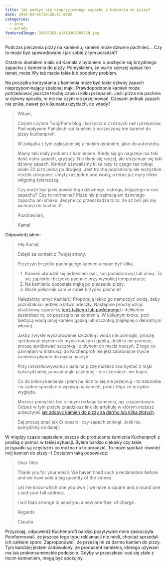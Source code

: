 ```yaml
---
title: Jak pozbyć się nieprzyjemnego zapachu z kamienia do pizzy?
date: 2015-03-01T20:26:11.000Z
categories: 
  - inne
  - porady
featuredImage: DSC07354-e1419366769559.jpg
---
```


Podczas pieczenia pizzy na kamieniu, kamień może dziwnie pachnieć... Czy to może być spowodowane i jak sobie z tym poradzić?

Ostatnio dostałem maila od Kamala z pytaniem o pozbycie się brzydkiego zapachu z kamienia do pizzy. Pomyślałem, że warto szerzej opisać ten temat, może Wy też macie takie lub podobny problem.

Na początku korzystania z kamienia może być takie dziwny zapach nieprzypominający spalonej mąki. Prawdopodobnie kamień może potrzebować jeszcze trochę czasu i kilku przepaleń. Jeśli pizza nie pachnie w dziwny sposób, to nie ma czym się przejmować. Czasami jednak zapach nie znika, nawet po kilkunastu użyciach, co wtedy?

> Witam,
> 
> Często czytam Twój/Pana blog i korzystam z różnych rad i przepisów. Pod wpływem Pańskich rad kupiłem z narzeczoną ten kamień do pizzy kuchenprofi.
> 
> W związku z tym zgłaszam się z małym pytaniem, jako do autorytetu.
> 
> Mamy taki mały problem z kamieniem. Kiedy się go nagrzeje ma taki dość ostry zapach, gryzący. Nie dymi się raczej, ale utrzymuje się taki dziwny zapach. Kamień używaliśmy kilka razy (z czego raz robiąc około 20 pizz jedna po drugiej). Jest trochę poplamiony ale wszystkie resztki zdrapane. Umyty raz jeden pod wodą, a teraz już myty lekko wilgotną ściereczką.
> 
> Czy może być jakiś powód tego dziwnego, ostrego, kłującego w nos zapachu? Czy to normalne? Pizze nie przejmują ani dziwnego zapachu ani smaku. Jedyne co przeszkadza to to, że aż boli jak się wchodzi do kuchni :P
> 
> Pozdrawiam,
> 
> Kamal

Odpowiedziałem:

> Hej Kamal,
> 
> Dzięki za kontakt z Twojej strony.
> 
> Przyczyn brzydko pachnącego kamienia może być kilka.
> 
> 1. Kamień ubrudził się jedzeniem (ser, sos pomidorowy) lub oliwą. To się zapiekło i brzydko pachnie przy wysokiej temperaturze.
> 2. Na kamieniu pozostała mąką po pieczeniu pizzy.
> 3. Może piekarnik sam w sobie brzydko pachnie?
> 
> Należałoby umyć kamień:) Proponuję lekko go namoczyć wodą, żeby pozostałości jedzenia łatwo odeszły. Następnie proszę wziąć plastikową szpatułkę ([coś takiego lub podobnego](http://www.ceneo.pl/28247421#cid=7705&crid=21745&pid=5958)) i delikatnie zeskrobać to, co pozostało na kamieniu. W kolejnym kroku, pod bieżącą wodą umyj kamień gąbką lub szczotką (najlepiej o delikatnym włosiu).
> 
> Jakby zwykłe wyszorowanie szczotką i wodą nie pomogło, proszę spróbować płynem do mycia naczyń i gąbką. Jeśli to nie pomoże, proszę spróbować szczotką i z płynem do mycia naczyń. Z tego co pamiętam w instrukcji do Kuchenprofi nie jest zabronione mycie kamienia płynem do mycia naczyń.
> 
> Przy rozwałkowywaniu ciasta na pizzę możesz skorzystać z mąki kukurydzianej zamiast mąki pszennej - nie czernieje i nie kopci.
> 
> Co do koloru kamienia i plam na nich to się nie przejmuj - to naturalne i w żaden sposób nie wpływa na kamień, prócz tego że brzydko wygląda.
> 
> Możesz pomyśleć też o innym rodzaju kamienia, np. o granitowym. Gdzieś w tym poście znajdziesz link do artykuły w którym możesz przeczytać <a title="Kamień do pizzy" href="/kamien-do-pizzy/">jak zdobyć kamień do pizzy za darmo lub kilka złotych</a>.
> 
> Daj proszę znać jak Ci poszło i czy zapach zniknął. Jeśli nie, pomyślimy co dalej:)

W między czasie napisałem jeszcze do producenta kamienia Kuchenprofi z prośbą o pomoc w takiej sytuacji. Byłem bardzo ciekawy czy takie przypadki są częstsze i co można na to poradzić. To może spotkać również mój kamień do pizzy:-) Dostałem taką odpowiedź:

> Dear Olek
> 
> Thank you for your email. We haven’t had such a reclamation before and we have sold a big quantity of the stones.
> 
> Let me know which one you own ( we have a square and a round one ) and your full address.
> 
> I will than arrange to send you a new one free  of charge .
> 
> Regards
> 
> Claudia

Przyznaję, odpowiedź Kuchenprofi bardzo pozytywnie mnie zaskoczyła. Poinformowali, że jeszcze tego typu reklamacji nie mieli, chociaż sprzedali ich całkiem sporo. Zaproponowali, że prześlą mi za darmo kamień do pizzy. Tym bardziej jestem zadowolony, że producent kamienia, którego używam ma tak prokonsumenckie podejście. Gdyby w przyszłości coś się stało z moim kamieniem, mogę być spokojny.
